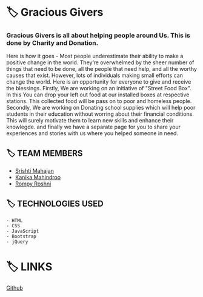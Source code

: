 # :label: Gracious Givers
### Gracious Givers is all about helping people around Us. This is done by Charity and Donation. 
Here is how it goes - Most people underestimate their ability to make a positive change in the world. They’re overwhelmed by the sheer number of things that need to be done, all the people that need help, and all the worthy causes that exist. However, lots of individuals making small efforts can change the world. Here is an opportunity for everyone to give and receive the blessings.
Firstly, We are working on an initiative of "Street Food Box". In this You can drop your left out food at our installed boxes at respective stations. This collected food will be pass on to poor and homeless people.
Secondly, We are working on Donating school supplies which will help poor students in their education without worring about their financial conditions. This will surely motivate them to learn new skills and enhance their knowlegde.
and finally we have a separate page for you to share your experiences and stories with us where you helped someone in need. 


## :label: TEAM MEMBERS
   - [Srishti Mahajan](https://github.com/charu-878)
   - [Kanika Mahindroo](https://github.com/119kanika)
   - [Rompy Roshni](https://github.com/rompyroshni31)
  

## :label: TECHNOLOGIES USED
```
- HTML
- CSS
- JavaScript
- Bootstrap
- jQuery
```

# :label: LINKS
 [Github](https://charu-878.github.io/Gracious-Givers.github.io/)
 
